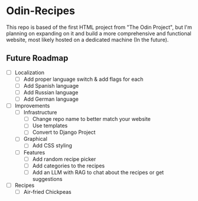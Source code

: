 # Odin-Recipes

This repo is based of the first HTML project from "The Odin Project", but I'm planning on expanding on it and build a more comprehensive and functional website, most likely hosted on a dedicated machine (In the future).

## Future Roadmap

- [ ] Localization
    - [ ] Add proper language switch & add flags for each
    - [ ] Add Spanish language
    - [ ] Add Russian language
    - [ ] Add German language
- [ ] Improvements
    - [ ] Infrastructure
        - [ ] Change repo name to better match your website
        - [ ] Use templates
        - [ ] Convert to Django Project
    - [ ] Graphical
        - [ ] Add CSS styling
    - [ ] Features
        - [ ] Add random recipe picker
        - [ ] Add categories to the recipes
        - [ ] Add an LLM with RAG to chat about the recipes or get suggestions
- [ ] Recipes
    - [ ] Air-fried Chickpeas
